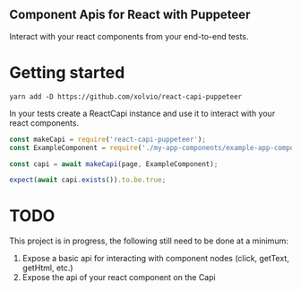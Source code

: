 Component Apis for React with Puppeteer
---------------------------

Interact with your react components from your end-to-end tests.

# Getting started

`yarn add -D https://github.com/xolvio/react-capi-puppeteer`

In your tests create a ReactCapi instance and use it to interact with your react components.

```js
const makeCapi = require('react-capi-puppeteer');
const ExampleComponent = require('./my-app-components/example-app-component');

const capi = await makeCapi(page, ExampleComponent);

expect(await capi.exists()).to.be.true;
```

# TODO

This project is in progress, the following still need to be done at a minimum:

1. Expose a basic api for interacting with component nodes (click, getText, getHtml, etc.)
2. Expose the api of your react component on the Capi